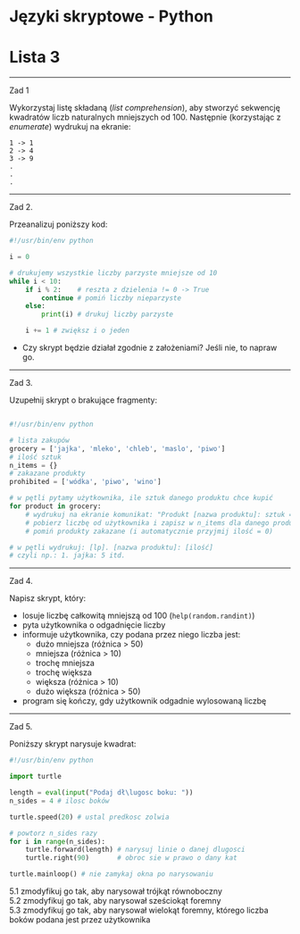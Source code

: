 # Języki skryptowe - Python
# Lista 3

---

Zad 1

Wykorzystaj listę składaną (*list comprehension*), aby stworzyć sekwencję kwadratów liczb naturalnych mniejszych od 100. Następnie (korzystając z *enumerate*) wydrukuj na ekranie:

```
1 -> 1
2 -> 4
3 -> 9
.
.
.
```

---

Zad 2.

Przeanalizuj poniższy kod:


```py
#!/usr/bin/env python

i = 0

# drukujemy wszystkie liczby parzyste mniejsze od 10
while i < 10:
    if i % 2:    # reszta z dzielenia != 0 -> True
        continue # pomiń liczby nieparzyste
    else:
        print(i) # drukuj liczby parzyste

    i += 1 # zwiększ i o jeden
```

* Czy skrypt będzie działał zgodnie z założeniami? Jeśli nie, to napraw go.

---

Zad 3.

Uzupełnij skrypt o brakujące fragmenty:


```py

#!/usr/bin/env python

# lista zakupów
grocery = ['jajka', 'mleko', 'chleb', 'maslo', 'piwo']
# ilość sztuk
n_items = {}
# zakazane produkty
prohibited = ['wódka', 'piwo', 'wino']

# w pętli pytamy użytkownika, ile sztuk danego produktu chce kupić
for product in grocery:
    # wydrukuj na ekranie komunikat: "Produkt [nazwa produktu]: sztuk = "
    # pobierz liczbę od użytkownika i zapisz w n_items dla danego produktu
    # pomiń produkty zakazane (i automatycznie przyjmij ilość = 0)

# w pętli wydrukuj: [lp]. [nazwa produktu]: [ilość]
# czyli np.: 1. jajka: 5 itd.
```

---

Zad 4.

Napisz skrypt, który:

- losuje liczbę całkowitą mniejszą od 100 (`help(random.randint)`)
- pyta użytkownika o odgadnięcie liczby
- informuje użytkownika, czy podana przez niego liczba jest:
    - dużo mniejsza (różnica > 50)
    - mniejsza (różnica > 10)
    - trochę mniejsza
    - trochę większa
    - większa (różnica > 10)
    - dużo większa (różnica > 50)
- program się kończy, gdy użytkownik odgadnie wylosowaną liczbę


---

Zad 5.

Poniższy skrypt narysuje kwadrat:

```py
#!/usr/bin/env python

import turtle

length = eval(input("Podaj dł\lugosc boku: "))
n_sides = 4 # ilosc boków

turtle.speed(20) # ustal predkosc zolwia

# powtorz n_sides razy
for i in range(n_sides):
    turtle.forward(length) # narysuj linie o danej dlugosci
    turtle.right(90)       # obroc sie w prawo o dany kat

turtle.mainloop() # nie zamykaj okna po narysowaniu
```

5.1 zmodyfikuj go tak, aby narysował trójkąt równoboczny  
5.2 zmodyfikuj go tak, aby narysował sześciokąt foremny  
5.3 zmodyfikuj go tak, aby narysował wielokąt foremny, którego liczba boków podana jest przez użytkownika

